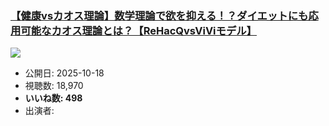 ### [【健康vsカオス理論】数学理論で欲を抑える！？ダイエットにも応用可能なカオス理論とは？【ReHacQvsViViモデル】](https://www.youtube.com/watch?v=V1jBG7iCi1Y)
[![](https://img.youtube.com/vi/V1jBG7iCi1Y/sddefault.jpg)](https://www.youtube.com/watch?v=V1jBG7iCi1Y)
-   公開日: 2025-10-18
-   視聴数: 18,970
-   **いいね数: 498**
-   出演者: 
